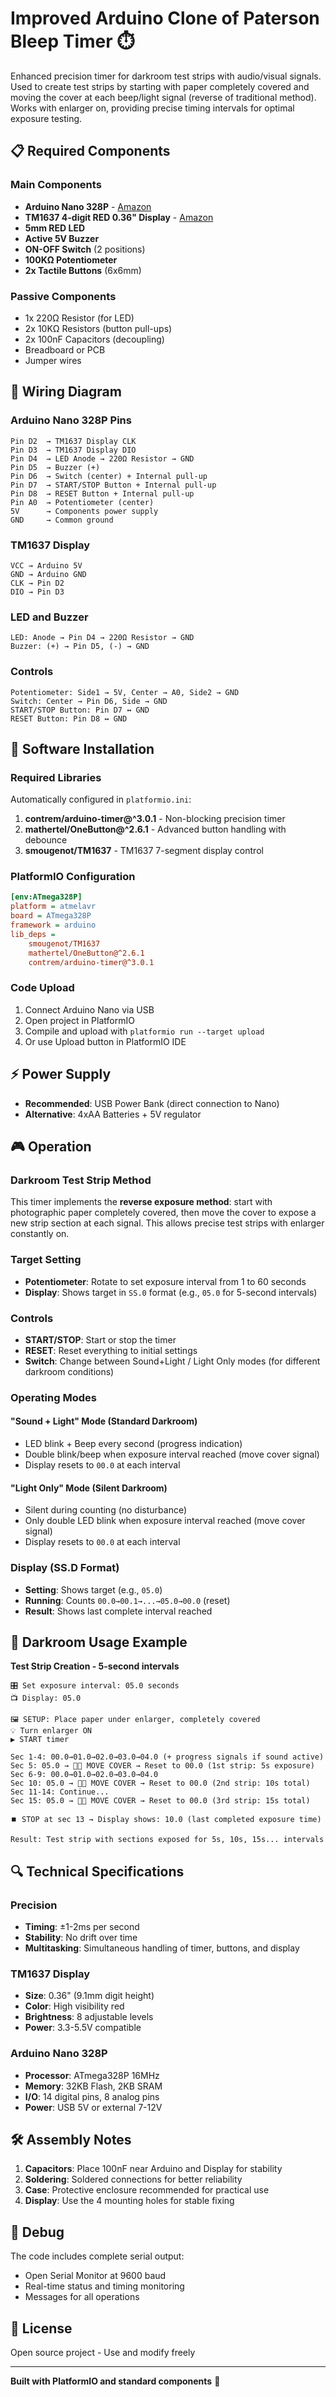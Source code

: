 # Improved Arduino Clone of Paterson Bleep Timer ⏱️

Enhanced precision timer for darkroom test strips with audio/visual signals. Used to create test strips by starting with paper completely covered and moving the cover at each beep/light signal (reverse of traditional method). Works with enlarger on, providing precise timing intervals for optimal exposure testing.

## 📋 Required Components

### Main Components
- **Arduino Nano 328P** - [Amazon](https://amzn.eu/d/10km6x2)
- **TM1637 4-digit RED 0.36" Display** - [Amazon](https://amzn.eu/d/fvB8t1u)
- **5mm RED LED**
- **Active 5V Buzzer**
- **ON-OFF Switch** (2 positions)
- **100KΩ Potentiometer**
- **2x Tactile Buttons** (6x6mm)

### Passive Components
- 1x 220Ω Resistor (for LED)
- 2x 10KΩ Resistors (button pull-ups)
- 2x 100nF Capacitors (decoupling)
- Breadboard or PCB
- Jumper wires

## 🔌 Wiring Diagram

### Arduino Nano 328P Pins
```
Pin D2  → TM1637 Display CLK
Pin D3  → TM1637 Display DIO
Pin D4  → LED Anode → 220Ω Resistor → GND
Pin D5  → Buzzer (+)
Pin D6  → Switch (center) + Internal pull-up
Pin D7  → START/STOP Button + Internal pull-up
Pin D8  → RESET Button + Internal pull-up
Pin A0  → Potentiometer (center)
5V      → Components power supply
GND     → Common ground
```

### TM1637 Display
```
VCC → Arduino 5V
GND → Arduino GND
CLK → Pin D2
DIO → Pin D3
```

### LED and Buzzer
```
LED: Anode → Pin D4 → 220Ω Resistor → GND
Buzzer: (+) → Pin D5, (-) → GND
```

### Controls
```
Potentiometer: Side1 → 5V, Center → A0, Side2 → GND
Switch: Center → Pin D6, Side → GND
START/STOP Button: Pin D7 ↔ GND
RESET Button: Pin D8 ↔ GND
```

## 🔧 Software Installation

### Required Libraries
Automatically configured in `platformio.ini`:

1. **contrem/arduino-timer@^3.0.1** - Non-blocking precision timer
2. **mathertel/OneButton@^2.6.1** - Advanced button handling with debounce
3. **smougenot/TM1637** - TM1637 7-segment display control

### PlatformIO Configuration
```ini
[env:ATmega328P]
platform = atmelavr
board = ATmega328P
framework = arduino
lib_deps = 
	smougenot/TM1637
	mathertel/OneButton@^2.6.1
	contrem/arduino-timer@^3.0.1
```

### Code Upload
1. Connect Arduino Nano via USB
2. Open project in PlatformIO
3. Compile and upload with `platformio run --target upload`
4. Or use Upload button in PlatformIO IDE

## ⚡ Power Supply

- **Recommended**: USB Power Bank (direct connection to Nano)
- **Alternative**: 4xAA Batteries + 5V regulator

## 🎮 Operation

### Darkroom Test Strip Method
This timer implements the **reverse exposure method**: start with photographic paper completely covered, then move the cover to expose a new strip section at each signal. This allows precise test strips with enlarger constantly on.

### Target Setting
- **Potentiometer**: Rotate to set exposure interval from 1 to 60 seconds
- **Display**: Shows target in `SS.0` format (e.g., `05.0` for 5-second intervals)

### Controls
- **START/STOP**: Start or stop the timer
- **RESET**: Reset everything to initial settings
- **Switch**: Change between Sound+Light / Light Only modes (for different darkroom conditions)

### Operating Modes

#### "Sound + Light" Mode (Standard Darkroom)
- LED blink + Beep every second (progress indication)
- Double blink/beep when exposure interval reached (move cover signal)
- Display resets to `00.0` at each interval

#### "Light Only" Mode (Silent Darkroom)
- Silent during counting (no disturbance)
- Only double LED blink when exposure interval reached (move cover signal)
- Display resets to `00.0` at each interval

### Display (SS.D Format)
- **Setting**: Shows target (e.g., `05.0`)
- **Running**: Counts `00.0→00.1→...→05.0→00.0` (reset)
- **Result**: Shows last complete interval reached

## 📖 Darkroom Usage Example

**Test Strip Creation - 5-second intervals**

```
🎛️ Set exposure interval: 05.0 seconds
📺 Display: 05.0

🖼️ SETUP: Place paper under enlarger, completely covered
💡 Turn enlarger ON
▶️ START timer

Sec 1-4: 00.0→01.0→02.0→03.0→04.0 (+ progress signals if sound active)
Sec 5: 05.0 → 🔴🔴 MOVE COVER → Reset to 00.0 (1st strip: 5s exposure)
Sec 6-9: 00.0→01.0→02.0→03.0→04.0 
Sec 10: 05.0 → 🔴🔴 MOVE COVER → Reset to 00.0 (2nd strip: 10s total)
Sec 11-14: Continue...
Sec 15: 05.0 → 🔴🔴 MOVE COVER → Reset to 00.0 (3rd strip: 15s total)

⏹️ STOP at sec 13 → Display shows: 10.0 (last completed exposure time)

Result: Test strip with sections exposed for 5s, 10s, 15s... intervals
```

## 🔍 Technical Specifications

### Precision
- **Timing**: ±1-2ms per second
- **Stability**: No drift over time
- **Multitasking**: Simultaneous handling of timer, buttons, and display

### TM1637 Display
- **Size**: 0.36" (9.1mm digit height)
- **Color**: High visibility red
- **Brightness**: 8 adjustable levels
- **Power**: 3.3-5.5V compatible

### Arduino Nano 328P
- **Processor**: ATmega328P 16MHz
- **Memory**: 32KB Flash, 2KB SRAM
- **I/O**: 14 digital pins, 8 analog pins
- **Power**: USB 5V or external 7-12V

## 🛠️ Assembly Notes

1. **Capacitors**: Place 100nF near Arduino and Display for stability
2. **Soldering**: Soldered connections for better reliability
3. **Case**: Protective enclosure recommended for practical use
4. **Display**: Use the 4 mounting holes for stable fixing

## 🐛 Debug

The code includes complete serial output:
- Open Serial Monitor at 9600 baud
- Real-time status and timing monitoring
- Messages for all operations

## 📝 License

Open source project - Use and modify freely

---

**Built with PlatformIO and standard components** 🚀
